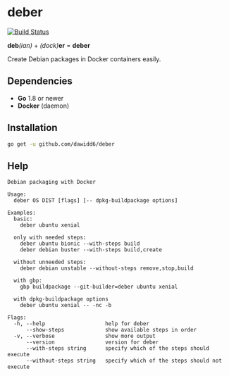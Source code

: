 # deber
[![Build Status](https://api.cirrus-ci.com/github/dawidd6/deber.svg)](https://cirrus-ci.com/github/dawidd6/deber)

**deb**_(ian)_ + _(dock)_**er** = **deber**

Create Debian packages in Docker containers easily.

## Dependencies

- **Go** 1.8 or newer
- **Docker** (daemon)

## Installation

```bash
go get -u github.com/dawidd6/deber
```

## Help

```
Debian packaging with Docker

Usage:
  deber OS DIST [flags] [-- dpkg-buildpackage options]

Examples:
  basic:
    deber ubuntu xenial

  only with needed steps:
    deber ubuntu bionic --with-steps build
    deber debian buster --with-steps build,create

  without unneeded steps:
    deber debian unstable --without-steps remove,stop,build

  with gbp:
    gbp buildpackage --git-builder=deber ubuntu xenial

  with dpkg-buildpackage options
    deber ubuntu xenial -- -nc -b

Flags:
  -h, --help                   help for deber
      --show-steps             show available steps in order
  -v, --verbose                show more output
      --version                version for deber
      --with-steps string      specify which of the steps should execute
      --without-steps string   specify which of the steps should not execute
```